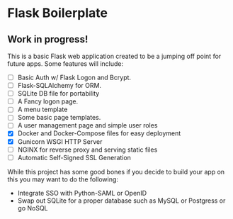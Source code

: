 # Flask Boilerplate
## Work in progress!

This is a basic Flask web application created to be a jumping off point for future apps. Some features will include:
- [ ] Basic Auth w/ Flask Logon and Bcrypt.
- [ ] Flask-SQLAlchemy for ORM.
- [ ] SQLite DB file for portability
- [ ] A Fancy logon page.
- [ ] A menu template
- [ ] Some basic page templates.
- [ ] A user management page and simple user roles
- [X] Docker and Docker-Compose files for easy deployment
- [X] Gunicorn WSGI HTTP Server
- [ ] NGINX for reverse proxy and serving static files
- [ ] Automatic Self-Signed SSL Generation

While this project has some good bones if you decide to build your app on this you may want to do the following:
- Integrate SSO with Python-SAML or OpenID
- Swap out SQLite for a proper database such as MySQL or Postgress or go NoSQL
